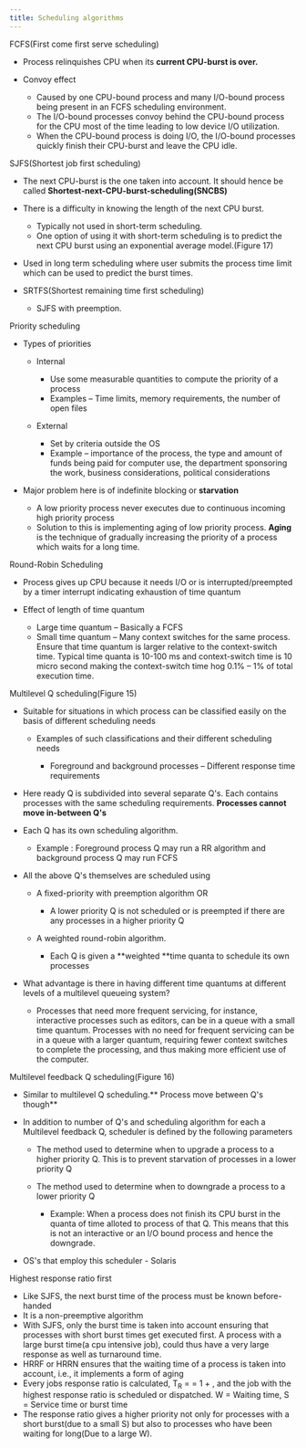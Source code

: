 ```yaml
---
title: Scheduling algorithms
---
```

<span id="anchor"></span>FCFS(First come first serve scheduling)

-   Process relinquishes CPU when its **current CPU-burst is over.**

-   Convoy effect

    -   Caused by one CPU-bound process and many I/O-bound process being
        present in an FCFS scheduling environment.
    -   The I/O-bound processes convoy behind the CPU-bound process for
        the CPU most of the time leading to low device I/O utilization.
    -   When the CPU-bound process is doing I/O, the I/O-bound processes
        quickly finish their CPU-burst and leave the CPU idle.

<span id="anchor-1"></span>SJFS(Shortest job first scheduling)

-   The next CPU-burst is the one taken into account. It should hence be
    called **Shortest-next-CPU-burst-scheduling(SNCBS)**

-   There is a difficulty in knowing the length of the next CPU burst.

    -   Typically not used in short-term scheduling.
    -   One option of using it with short-term scheduling is to predict
        the next CPU burst using an exponential average model.(Figure
        17)

-   Used in long term scheduling where user submits the process time
    limit which can be used to predict the burst times.

-   SRTFS(Shortest remaining time first scheduling)

    -   SJFS with preemption.

<span id="anchor-2"></span>Priority scheduling

-   Types of priorities

    -   Internal

        -   Use some measurable quantities to compute the priority of a
            process
        -   Examples – Time limits, memory requirements, the number of
            open files

    -   External

        -   Set by criteria outside the OS
        -   Example – importance of the process, the type and amount of
            funds being paid for computer use, the department sponsoring
            the work, business considerations, political considerations

-   Major problem here is of indefinite blocking or **starvation**

    -   A low priority process never executes due to continuous incoming
        high priority process
    -   Solution to this is implementing aging of low priority process.
        **Aging** is the technique of gradually increasing the priority
        of a process which waits for a long time.

<span id="anchor-3"></span>Round-Robin Scheduling

-   Process gives up CPU because it needs I/O or is
    interrupted/preempted by a timer interrupt indicating exhaustion of
    time quantum

-   Effect of length of time quantum

    -   Large time quantum – Basically a FCFS
    -   Small time quantum – Many context switches for the same process.
        Ensure that time quantum is larger relative to the
        context-switch time. Typical time quanta is 10-100 ms and
        context-switch time is 10 micro second making the context-switch
        time hog 0.1% – 1% of total execution time.

<span id="anchor-4"></span>Multilevel Q scheduling(Figure 15)

-   Suitable for situations in which process can be classified easily on
    the basis of different scheduling needs

    -   Examples of such classifications and their different scheduling
        needs

        -   Foreground and background processes – Different response
            time requirements

-   Here ready Q is subdivided into several separate Q's. Each contains
    processes with the same scheduling requirements. **Processes cannot
    move in-between Q's**

-   Each Q has its own scheduling algorithm.

    -   Example : Foreground process Q may run a RR algorithm and
        background process Q may run FCFS

-   All the above Q's themselves are scheduled using

    -   A fixed-priority with preemption algorithm OR

        -   A lower priority Q is not scheduled or is preempted if there
            are any processes in a higher priority Q

    -   A weighted round-robin algorithm.

        -   Each Q is given a **weighted **time quanta to schedule its
            own processes

-   What advantage is there in having different time quantums at
    different levels of a multilevel queueing system?

    -   Processes that need more frequent servicing, for instance,
        interactive processes such as editors, can be in a queue with a
        small time quantum. Processes with no need for frequent
        servicing can be in a queue with a larger quantum, requiring
        fewer context switches to complete the processing, and thus
        making more efficient use of the computer.

<span id="anchor-5"></span>Multilevel feedback Q scheduling(Figure 16)

-   Similar to multilevel Q scheduling.** Process move between Q's
    though**

-   In addition to number of Q's and scheduling algorithm for each a
    Multilevel feedback Q, scheduler is defined by the following
    parameters

    -   The method used to determine when to upgrade a process to a
        higher priority Q. This is to prevent starvation of processes in
        a lower priority Q

    -   The method used to determine when to downgrade a process to a
        lower priority Q

        -   Example: When a process does not finish its CPU burst in the
            quanta of time alloted to process of that Q. This means that
            this is not an interactive or an I/O bound process and hence
            the downgrade.

-   OS's that employ this scheduler - Solaris

<span id="anchor-6"></span>Highest response ratio first

-   Like SJFS, the next burst time of the process must be known
    before-handed
-   It is a non-preemptive algorithm
-   With SJFS, only the burst time is taken into account ensuring that
    processes with short burst times get executed first. A process with
    a large burst time(a cpu intensive job), could thus have a very
    large response as well as turnaround time.
-   HRRF or HRRN ensures that the waiting time of a process is taken
    into account, i.e., it implements a form of aging
-   Every jobs response ratio is calculated, T<sub>R</sub> = = 1 + , and
    the job with the highest response ratio is scheduled or dispatched.
    W = Waiting time, S = Service time or burst time
-   The response ratio gives a higher priority not only for processes
    with a short burst(due to a small S) but also to processes who have
    been waiting for long(Due to a large W).
